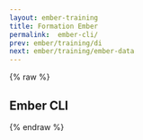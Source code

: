 ```yaml
---
layout: ember-training
title: Formation Ember
permalink:  ember-cli/
prev: ember/training/di
next: ember/training/ember-data
---
```


{% raw %}

## Ember CLI

{% endraw %}